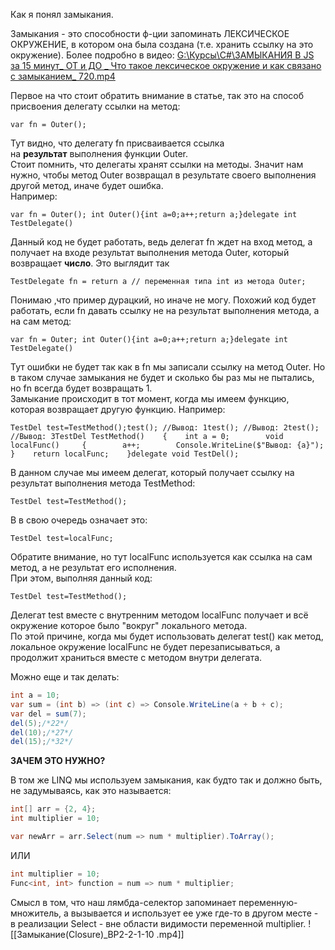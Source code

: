 Как я понял замыкания.  

Замыкания - это способности ф-ции запоминать ЛЕКСИЧЕСКОЕ ОКРУЖЕНИЕ, в котором она была создана (т.е. хранить ссылку на это окружение).
Более подробно в видео:
[G:\Курсы\C#\ЗАМЫКАНИЯ В JS за 15 минут_ ОТ и ДО _ Что такое лексическое окружение и как связано с замыканием_ 720.mp4]()

Первое на что стоит обратить внимание в статье, так это на способ присвоения делегату ссылки на метод:  

```
var fn = Outer(); 
```

  
Тут видно, что делегату fn присваивается ссылка на **результат** выполнения функции Outer.  
Стоит помнить, что делегаты хранят ссылки на методы. Значит нам нужно, чтобы метод Outer возвращал в результате своего выполнения другой метод, иначе будет ошибка.  
Например:  

```
var fn = Outer(); int Outer(){int a=0;a++;return a;}delegate int TestDelegate()
```

  
Данный код не будет работать, ведь делегат fn ждет на вход метод, а получает на входе результат выполнения метода Outer, который возвращает **число**. Это выглядит так  

```
TestDelegate fn = return a // переменная типа int из метода Outer; 
```

  
Понимаю ,что пример дурацкий, но иначе не могу. Похожий код будет работать, если fn давать ссылку не на результат выполнения метода, а на сам метод:  

```
var fn = Outer; int Outer(){int a=0;a++;return a;}delegate int TestDelegate()
```

  
Тут ошибки не будет так как в fn мы записали ссылку на метод Outer. Но в таком случае замыкания не будет и сколько бы раз мы не пытались, но fn всегда будет возвращать 1.  
Замыкание происходит в тот момент, когда мы имеем функцию, которая возвращает другую функцию. Например:  

```
TestDel test=TestMethod();test(); //Вывод: 1test(); //Вывод: 2test(); //Вывод: 3TestDel TestMethod()    {    int a = 0;        void localFunc()     {        a++;        Console.WriteLine($"Вывод: {a}");    }    return localFunc;    }delegate void TestDel();
```

  
В данном случае мы имеем делегат, который получает ссылку на результат выполнения метода TestMethod:  

```
TestDel test=TestMethod();
```

  
В в свою очередь означает это:  

```
TestDel test=localFunc;
```

  
Обратите внимание, но тут localFunc используется как ссылка на сам метод, а не результат его исполнения.  
При этом, выполняя данный код:  

```
TestDel test=TestMethod();
```

  
Делегат test вместе с внутренним методом localFunc получает и всё окружение которое было "вокруг" локального метода.  
По этой причине, когда мы будет использовать делегат test() как метод, локальное окружение localFunc не будет перезаписываться, а продолжит храниться вместе с методом внутри делегата.  


Можно еще и так делать:  

```C#
int a = 10;
var sum = (int b) => (int c) => Console.WriteLine(a + b + c);
var del = sum(7);
del(5);/*22*/
del(10);/*27*/
del(15);/*32*/
```

**ЗАЧЕМ ЭТО НУЖНО?**

В том же LINQ мы используем замыкания, как будто так и должно быть, не задумываясь, как это называется:

```C#
int[] arr = {2, 4};
int multiplier = 10;

var newArr = arr.Select(num => num * multiplier).ToArray();
```

ИЛИ
```C#
int multiplier = 10;  
Func<int, int> function = num => num * multiplier;
```

Смысл в том, что наш лямбда-селектор запоминает переменную-множитель, а вызывается и использует ее уже где-то в другом месте - в реализации Select - вне области видимости переменной multiplier.
![[Замыкание(Closure)_BP2-2-1-10 .mp4]]